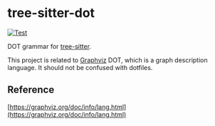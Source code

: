 # tree-sitter-dot

[![Test](https://github.com/rydesun/tree-sitter-dot/actions/workflows/test.yaml/badge.svg)](https://github.com/rydesun/tree-sitter-dot/actions/workflows/test.yaml)

DOT grammar for [tree-sitter](https://github.com/tree-sitter/tree-sitter).

This project is related to [Graphviz](https://graphviz.org/) DOT,
which is a graph description language.
It should not be confused with dotfiles.

## Reference

[https://graphviz.org/doc/info/lang.html](https://graphviz.org/doc/info/lang.html)
